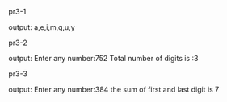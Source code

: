 pr3-1 

output:
a,e,i,m,q,u,y

pr3-2

output:
Enter any number:752
Total number of digits is :3

pr3-3

output:
Enter any number:384
the sum of first and last digit is 7
